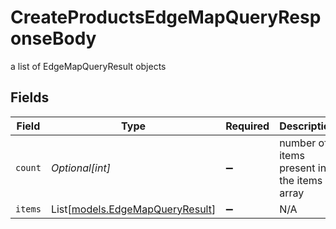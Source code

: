 # CreateProductsEdgeMapQueryResponseBody

a list of EdgeMapQueryResult objects


## Fields

| Field                                                              | Type                                                               | Required                                                           | Description                                                        |
| ------------------------------------------------------------------ | ------------------------------------------------------------------ | ------------------------------------------------------------------ | ------------------------------------------------------------------ |
| `count`                                                            | *Optional[int]*                                                    | :heavy_minus_sign:                                                 | number of items present in the items array                         |
| `items`                                                            | List[[models.EdgeMapQueryResult](../models/edgemapqueryresult.md)] | :heavy_minus_sign:                                                 | N/A                                                                |